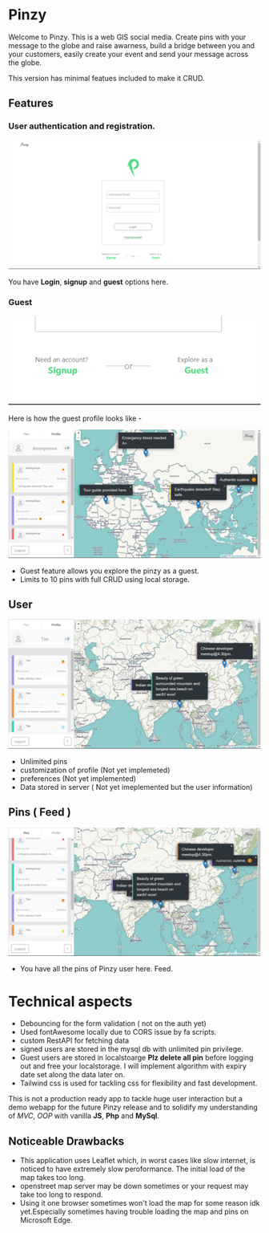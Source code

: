 # Pinzy

Welcome to Pinzy. This is a web GIS social media. Create pins with your message to the globe and raise awarness, build a bridge between you and your customers, easily create your event and send your message across the globe.

This version has minimal featues included to make it CRUD.

## Features

### User authentication and registration.

![index page](./readme/index.png)

You have **Login**, **signup** and **guest** options here.

### Guest

![index page](./readme/guest.png)

Here is how the guest profile looks like -

![guest profile page](./readme/guest_profile.png)

- Guest feature allows you explore the pinzy as a guest.
- Limits to 10 pins with full CRUD using local storage.

## User

![user profile page](./readme/user_profile.png)

- Unlimited pins
- customization of profile (Not yet implemeted)
- preferences (Not yet implemented)
- Data stored in server ( Not yet imeplemented but the user information)

## Pins ( Feed )

![pins page](./readme/pins.png)

- You have all the pins of Pinzy user here. Feed.

# Technical aspects

- Debouncing for the form validation ( not on the auth yet)
- Used fontAwesome locally due to CORS issue by fa scripts.
- custom RestAPI for fetching data
- signed users are stored in the mysql db with unlimited pin privilege.
- Guest users are stored in localstoarge **Plz delete all pin** before logging out and free your localstorage. I will implement algorithm with expiry date set along the data later on.
- Tailwind css is used for tackling css for flexibility and fast development.

This is not a production ready app to tackle huge user interaction but a demo webapp for the future Pinzy release and to solidify my understanding of _MVC_, _OOP_ with vanilla **JS**, **Php** and **MySql**.

## Noticeable Drawbacks

- This application uses Leaflet which, in worst cases like slow internet, is noticed to have extremely slow peroformance. The initial load of the map takes too long.
- openstreet map server may be down sometimes or your request may take too long to respond.
- Using it one browser sometimes won't load the map for some reason idk yet.Especially sometimes having trouble loading the map and pins on Microsoft Edge.
